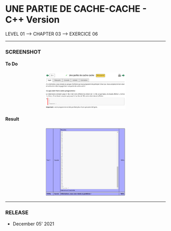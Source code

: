 # UNE PARTIE DE CACHE-CACHE - C++ Version
LEVEL 01 --> CHAPTER 03 --> EXERCICE 06

---
### **SCREENSHOT**

#### To Do
<div align="center">
    <img
        src="https://github.com/Ayckinn/CPP/blob/main/FRANCE_IOI/LEVEL_01/Chapter_03/06_partie_cache-cache/cachecache.png"
        alt="DEMO"
        style="width:50%">
</div>

#### Result
<div align="center">
    <img
        src="https://github.com/Ayckinn/CPP/blob/main/FRANCE_IOI/LEVEL_01/Chapter_03/06_partie_cache-cache/result.png"
        alt="DEMO"
        style="width:50%">
</div>

---
### **RELEASE**

- December 05' 2021